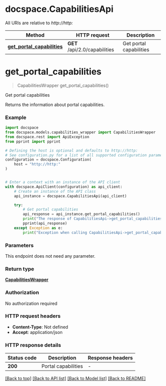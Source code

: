 # docspace.CapabilitiesApi

All URIs are relative to *http://http:*

Method | HTTP request | Description
------------- | ------------- | -------------
[**get_portal_capabilities**](CapabilitiesApi.md#get_portal_capabilities) | **GET** /api/2.0/capabilities | Get portal capabilities


# **get_portal_capabilities**
> CapabilitiesWrapper get_portal_capabilities()

Get portal capabilities

Returns the information about portal capabilities.

### Example


```python
import docspace
from docspace.models.capabilities_wrapper import CapabilitiesWrapper
from docspace.rest import ApiException
from pprint import pprint

# Defining the host is optional and defaults to http://http:
# See configuration.py for a list of all supported configuration parameters.
configuration = docspace.Configuration(
    host = "http://http:"
)


# Enter a context with an instance of the API client
with docspace.ApiClient(configuration) as api_client:
    # Create an instance of the API class
    api_instance = docspace.CapabilitiesApi(api_client)

    try:
        # Get portal capabilities
        api_response = api_instance.get_portal_capabilities()
        print("The response of CapabilitiesApi->get_portal_capabilities:\n")
        pprint(api_response)
    except Exception as e:
        print("Exception when calling CapabilitiesApi->get_portal_capabilities: %s\n" % e)
```



### Parameters

This endpoint does not need any parameter.

### Return type

[**CapabilitiesWrapper**](CapabilitiesWrapper.md)

### Authorization

No authorization required

### HTTP request headers

 - **Content-Type**: Not defined
 - **Accept**: application/json

### HTTP response details

| Status code | Description | Response headers |
|-------------|-------------|------------------|
**200** | Portal capabilities |  -  |

[[Back to top]](#) [[Back to API list]](../README.md#documentation-for-api-endpoints) [[Back to Model list]](../README.md#documentation-for-models) [[Back to README]](../README.md)

